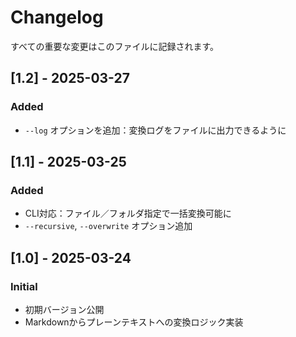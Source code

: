 # Changelog

すべての重要な変更はこのファイルに記録されます。

## [1.2] - 2025-03-27
### Added
- `--log` オプションを追加：変換ログをファイルに出力できるように

## [1.1] - 2025-03-25
### Added
- CLI対応：ファイル／フォルダ指定で一括変換可能に
- `--recursive`, `--overwrite` オプション追加

## [1.0] - 2025-03-24
### Initial
- 初期バージョン公開
- Markdownからプレーンテキストへの変換ロジック実装
